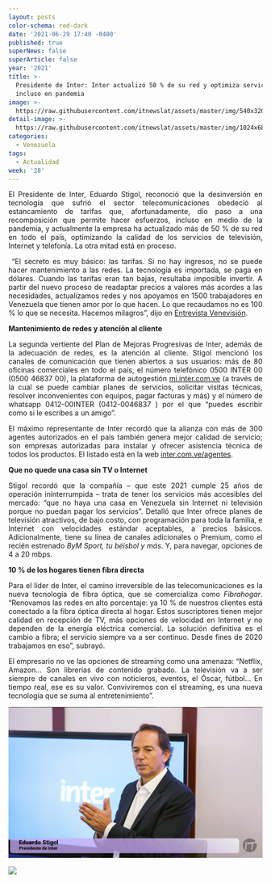 ```yaml
---
layout: posts
color-schema: red-dark
date: '2021-06-29 17:40 -0400'
published: true
superNews: false
superArticle: false
year: '2021'
title: >-
  Presidente de Inter: Inter actualizó 50 % de su red y optimiza servicios
  incluso en pandemia
image: >-
  https://raw.githubusercontent.com/itnewslat/assets/master/img/540x320/Eduardo-Stigol-p.jpg
detail-image: >-
  https://raw.githubusercontent.com/itnewslat/assets/master/img/1024x680/Eduardo-Stigol-g.jpg
categories:
  - Venezuela
tags:
  - Actualidad
week: '28'
---
```

<p style="text-align: justify;"><strong></strong></p>
<p style="text-align: justify;">El Presidente de Inter, Eduardo Stigol, reconoció que la desinversión en tecnología que sufrió el sector telecomunicaciones obedeció al estancamiento de tarifas que, afortunadamente, dio paso a una recomposición que permite hacer esfuerzos, incluso en medio de la pandemia, y actualmente la empresa ha actualizado más de 50 % de su red en todo el país, optimizando la calidad de los servicios de televisión, Internet y telefonía. La otra mitad está en proceso.</p>
<p style="text-align: justify;"> “El secreto es muy básico: las tarifas. Si no hay ingresos, no se puede hacer mantenimiento a las redes. La tecnología es importada, se paga en dólares. Cuando las tarifas eran tan bajas, resultaba imposible invertir. A partir del nuevo proceso de readaptar precios a valores más acordes a las necesidades, actualizamos redes y nos apoyamos en 1500 trabajadores en Venezuela que tienen amor por lo que hacen. Lo que recaudamos no es 100 % lo que se necesita. Hacemos milagros”, dijo en <a href="https://youtu.be/pAt8cmBqBj0">Entrevista Venevisión</a>.</p>
<p style="text-align: justify;"><strong>Mantenimiento de redes y atención al cliente</strong></p>
<p style="text-align: justify;">La segunda vertiente del Plan de Mejoras Progresivas de Inter, además de la adecuación de redes, es la atención al cliente. Stigol mencionó los canales de comunicación que tienen abiertos a sus usuarios: más de 80 oficinas comerciales en todo el país, el número telefónico 0500 INTER 00 (0500 46837 00), la plataforma de autogestión <a href="https://mi.inter.com.ve/">mi.inter.com.ve</a> (a través de la cual se puede cambiar planes de servicios, solicitar visitas técnicas, resolver inconvenientes con equipos, pagar facturas y más) y el número de whatsapp 0412-00INTER (0412-0046837 ) por el que “puedes escribir como si le escribes a un amigo”.</p>
<p style="text-align: justify;">El máximo representante de Inter recordó que la alianza con más de 300 agentes autorizados en el país también genera mejor calidad de servicio; son empresas autorizadas para instalar y ofrecer asistencia técnica de todos los productos. El listado está en la web <a href="https://inter.com.ve/agentes/">inter.com.ve/agentes</a>.</p>
<p style="text-align: justify;"><strong>Que no quede una casa sin TV o Internet</strong></p>
<p style="text-align: justify;">Stigol recordó que la compañía – que este 2021 cumple 25 años de operación ininterrumpida – trata de tener los servicios más accesibles del mercado: “que no haya una casa en Venezuela sin Internet ni televisión porque no puedan pagar los servicios”. Detalló que Inter ofrece planes de televisión atractivos, de bajo costo, con programación para toda la familia, e Internet con velocidades estándar aceptables, a precios básicos. Adicionalmente, tiene su línea de canales adicionales o Premium, como el recién estrenado <em>ByM Sport, tu béisbol y más</em>. Y, para navegar, opciones de 4 a 20 mbps.</p>
<p style="text-align: justify;"><strong>10 % de los hogares tienen fibra directa</strong></p>
<p style="text-align: justify;">Para el líder de Inter, el camino irreversible de las telecomunicaciones es la nueva tecnología de fibra óptica, que se comercializa como <em>Fibrahogar</em>. “Renovamos las redes en alto porcentaje: ya 10 % de nuestros clientes está conectado a la fibra óptica directa al hogar. Estos suscriptores tienen mejor calidad en recepción de TV, más opciones de velocidad en Internet y no dependen de la energía eléctrica comercial. La solución definitiva es el cambio a fibra; el servicio siempre va a ser continuo. Desde fines de 2020 trabajamos en eso”, subrayó.</p>
<p style="text-align: justify;">El empresario no ve las opciones de streaming como una amenaza: “Netflix, Amazon… Son librerías de contenido grabado. La televisión va a ser siempre de canales en vivo con noticieros, eventos, el Óscar, fútbol… En tiempo real, ese es su valor. Conviviremos con el streaming, es una nueva tecnología que se suma al entretenimiento”.</p>

![](https://raw.githubusercontent.com/itnewslat/assets/master/img/540x320/Eduardo-Stigol-p.jpg)

<img src="https://tracker.metricool.com/c3po.jpg?hash=56f88a41e39ab42c063cc51676587a04"/>
